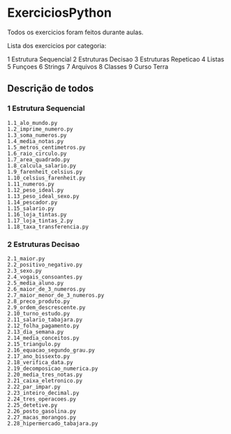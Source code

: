 # ExerciciosPython

Todos os exercicios foram feitos durante aulas.

Lista dos exercicios por categoria: 

1 Estrutura Sequencial
2 Estruturas Decisao
3 Estruturas Repeticao
4 Listas
5 Funçoes
6 Strings
7 Arquivos
8 Classes
9 Curso Terra

## Descrição de todos

### **1 Estrutura Sequencial**
    1.1_alo_mundo.py
    1.2_imprime_numero.py
    1.3_soma_numeros.py
    1.4_media_notas.py
    1.5_metros_centimetros.py
    1.6_raio_circulo.py
    1.7_area_quadrado.py
    1.8_calcula_salario.py
    1.9_farenheit_celsius.py
    1.10_celsius_farenheit.py
    1.11_numeros.py
    1.12_peso_ideal.py
    1.13_peso_ideal_sexo.py
    1.14_pescador.py
    1.15_salario.py
    1.16_loja_tintas.py
    1.17_loja_tintas_2.py
    1.18_taxa_transferencia.py

### **2 Estruturas Decisao**
    2.1_maior.py
    2.2_positivo_negativo.py
    2.3_sexo.py
    2.4_vogais_consoantes.py
    2.5_media_aluno.py
    2.6_maior_de_3_numeros.py
    2.7_maior_menor_de_3_numeros.py
    2.8_preco_produto.py
    2.9_ordem_descrescente.py
    2.10_turno_estudo.py
    2.11_salario_tabajara.py
    2.12_folha_pagamento.py
    2.13_dia_semana.py
    2.14_media_conceitos.py
    2.15_triangulo.py
    2.16_equacao_segundo_grau.py
    2.17_ano_bissexto.py
    2.18_verifica_data.py
    2.19_decomposicao_numerica.py
    2.20_media_tres_notas.py
    2.21_caixa_eletronico.py
    2.22_par_impar.py
    2.23_inteiro_decimal.py
    2.24_tres_operacoes.py
    2.25_detetive.py
    2.26_posto_gasolina.py
    2.27_macas_morangos.py
    2.28_hipermercado_tabajara.py
